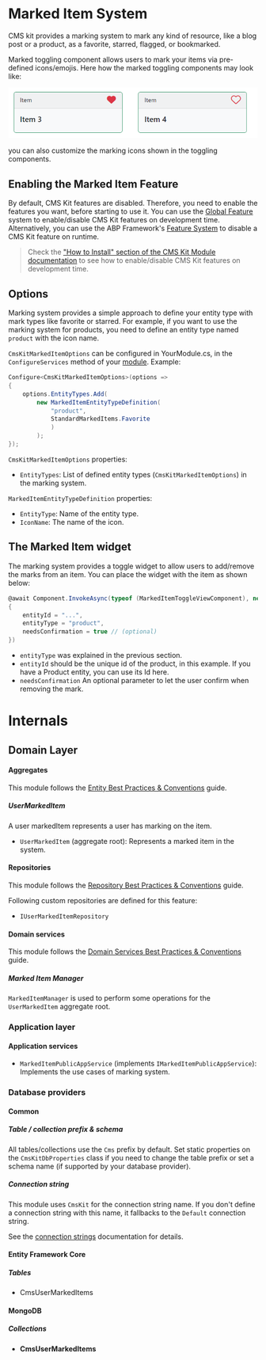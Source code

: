 # Marked Item System

CMS kit provides a marking system to mark any kind of resource, like a blog post or a product, as a favorite, starred, flagged, or bookmarked.

Marked toggling component allows users to mark your items via pre-defined icons/emojis. Here how the marked toggling components may look like:

![markedItems](../../images/cmskit-module-markedItems.png)


you can also customize the marking icons shown in the toggling components.

## Enabling the Marked Item Feature

By default, CMS Kit features are disabled. Therefore, you need to enable the features you want, before starting to use it. You can use the [Global Feature](../../Global-Features.md) system to enable/disable CMS Kit features on development time. Alternatively, you can use the ABP Framework's [Feature System](https://docs.abp.io/en/abp/latest/Features) to disable a CMS Kit feature on runtime.

> Check the ["How to Install" section of the CMS Kit Module documentation](Index.md#how-to-install) to see how to enable/disable CMS Kit features on development time.

## Options

Marking system provides a simple approach to define your entity type with mark types like favorite or starred. For example, if you want to use the marking system for products, you need to define an entity type named `product` with the icon name.

`CmsKitMarkedItemOptions` can be configured in YourModule.cs, in the `ConfigureServices` method of your [module](https://docs.abp.io/en/abp/latest/Module-Development-Basics). Example:

```csharp
Configure<CmsKitMarkedItemOptions>(options =>
{
    options.EntityTypes.Add(
        new MarkedItemEntityTypeDefinition(
            "product",
            StandardMarkedItems.Favorite
            )
        );
});
```

`CmsKitMarkedItemOptions` properties:

- `EntityTypes`: List of defined entity types (`CmsKitMarkedItemOptions`) in the marking system.

`MarkedItemEntityTypeDefinition` properties:

- `EntityType`: Name of the entity type.
- `IconName`: The name of the icon.

## The Marked Item widget

The marking system provides a toggle widget to allow users to add/remove the marks from an item. You can place the widget with the item as shown below:

``` csharp
@await Component.InvokeAsync(typeof (MarkedItemToggleViewComponent), new
{
    entityId = "...",
    entityType = "product",
    needsConfirmation = true // (optional)
})
```
* `entityType` was explained in the previous section. 
* `entityId` should be the unique id of the product, in this example. If you have a Product entity, you can use its Id here. 
* `needsConfirmation` An optional parameter to let the user confirm when removing the mark.

# Internals

## Domain Layer

#### Aggregates

This module follows the [Entity Best Practices & Conventions](https://docs.abp.io/en/abp/latest/Best-Practices/Entities) guide.

##### UserMarkedItem

A user markedItem represents a user has marking on the item.

- `UserMarkedItem` (aggregate root): Represents a marked item in the system.

#### Repositories

This module follows the [Repository Best Practices & Conventions](https://docs.abp.io/en/abp/latest/Best-Practices/Repositories) guide.

Following custom repositories are defined for this feature:

- `IUserMarkedItemRepository`


#### Domain services

This module follows the [Domain Services Best Practices & Conventions](https://docs.abp.io/en/abp/latest/Best-Practices/Domain-Services) guide.

##### Marked Item Manager

`MarkedItemManager` is used to perform some operations for the `UserMarkedItem` aggregate root.

### Application layer

#### Application services

- `MarkedItemPublicAppService` (implements `IMarkedItemPublicAppService`): Implements the use cases of marking system.

### Database providers

#### Common

##### Table / collection prefix & schema

All tables/collections use the `Cms` prefix by default. Set static properties on the `CmsKitDbProperties` class if you need to change the table prefix or set a schema name (if supported by your database provider).

##### Connection string

This module uses `CmsKit` for the connection string name. If you don't define a connection string with this name, it fallbacks to the `Default` connection string.

See the [connection strings](https://docs.abp.io/en/abp/latest/Connection-Strings) documentation for details.

#### Entity Framework Core

##### Tables

- CmsUserMarkedItems

#### MongoDB

##### Collections

- **CmsUserMarkedItems**

